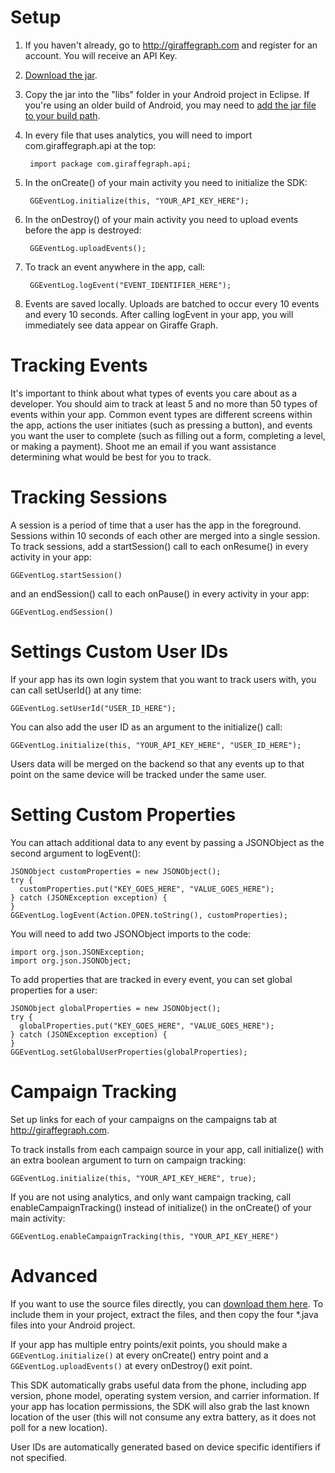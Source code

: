 # Setup #
1. If you haven't already, go to http://giraffegraph.com and register for an account. You will receive an API Key.
2. [Download the jar](https://dl.dropbox.com/s/zjto9bxse7mstrr/GiraffeGraph.jar?dl=1).
3. Copy the jar into the "libs" folder in your Android project in Eclipse. If you're using an older build of Android, you may need to [add the jar file to your build path](http://stackoverflow.com/questions/3280353/how-to-import-a-jar-in-eclipse).
4. In every file that uses analytics, you will need to import com.giraffegraph.api at the top:

        import package com.giraffegraph.api;

5. In the onCreate() of your main activity you need to initialize the SDK:

        GGEventLog.initialize(this, "YOUR_API_KEY_HERE");

6. In the onDestroy() of your main activity you need to upload events before the app is destroyed:

        GGEventLog.uploadEvents();

7. To track an event anywhere in the app, call:

        GGEventLog.logEvent("EVENT_IDENTIFIER_HERE");

8. Events are saved locally. Uploads are batched to occur every 10 events and every 10 seconds. After calling logEvent in your app, you will immediately see data appear on Giraffe Graph.

# Tracking Events #

It's important to think about what types of events you care about as a developer. You should aim to track at least 5 and no more than 50 types of events within your app. Common event types are different screens within the app, actions the user initiates (such as pressing a button), and events you want the user to complete (such as filling out a form, completing a level, or making a payment). Shoot me an email if you want assistance determining what would be best for you to track.

# Tracking Sessions #

A session is a period of time that a user has the app in the foreground. Sessions within 10 seconds of each other are merged into a single session. To track sessions, add a startSession() call to each onResume() in every activity in your app:

    GGEventLog.startSession() 

and an endSession() call to each onPause() in every activity in your app:

    GGEventLog.endSession()

# Settings Custom User IDs #

If your app has its own login system that you want to track users with, you can call setUserId() at any time:

    GGEventLog.setUserId("USER_ID_HERE");

You can also add the user ID as an argument to the initialize() call:

    GGEventLog.initialize(this, "YOUR_API_KEY_HERE", "USER_ID_HERE");

Users data will be merged on the backend so that any events up to that point on the same device will be tracked under the same user.

# Setting Custom Properties #

You can attach additional data to any event by passing a JSONObject as the second argument to logEvent():

    JSONObject customProperties = new JSONObject();
    try {
      customProperties.put("KEY_GOES_HERE", "VALUE_GOES_HERE");
    } catch (JSONException exception) {
    }
    GGEventLog.logEvent(Action.OPEN.toString(), customProperties);

You will need to add two JSONObject imports to the code:

    import org.json.JSONException;
    import org.json.JSONObject;

To add properties that are tracked in every event, you can set global properties for a user:

    JSONObject globalProperties = new JSONObject();
    try {
      globalProperties.put("KEY_GOES_HERE", "VALUE_GOES_HERE");
    } catch (JSONException exception) {
    }
    GGEventLog.setGlobalUserProperties(globalProperties);

# Campaign Tracking #

Set up links for each of your campaigns on the campaigns tab at http://giraffegraph.com.

To track installs from each campaign source in your app, call initialize() with an extra boolean argument to turn on campaign tracking:

    GGEventLog.initialize(this, "YOUR_API_KEY_HERE", true);

If you are not using analytics, and only want campaign tracking, call enableCampaignTracking() instead of initialize() in the  onCreate() of your main activity:

    GGEventLog.enableCampaignTracking(this, "YOUR_API_KEY_HERE")

# Advanced #

If you want to use the source files directly, you can [download them here](https://dl.dropbox.com/s/98u3dnna5qq3e76/GiraffeGraph-Android.zip?dl=1). To include them in your project, extract the files, and then copy the four *.java files into your Android project.

If your app has multiple entry points/exit points, you should make a `GGEventLog.initialize()` at every onCreate() entry point and a `GGEventLog.uploadEvents()` at every onDestroy() exit point.

This SDK automatically grabs useful data from the phone, including app version, phone model, operating system version, and carrier information. If your app has location permissions, the SDK will also grab the last known location of the user (this will not consume any extra battery, as it does not poll for a new location).

User IDs are automatically generated based on device specific identifiers if not specified.
